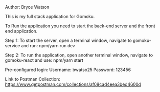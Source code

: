 Author: Bryce Watson

This is my full stack application for Gomoku.

To Run the application you need to start the back-end server and the front end application.

Step 1: To start the server, open a terminal window, navigate to gomoku-service and run:
    npm/yarn run dev


Step 2: To run the application, open another terminal window, navigate to gomoku-react and use:
    npm/yarn start

Pre-configured login:
    Username: bwatso25
    Password: 123456

Link to Postman Collection: https://www.getpostman.com/collections/af08cad4eea3bed4600d
